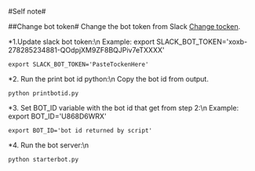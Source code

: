 #Self note#

##Change bot token#
Change the bot token from Slack [Change tocken](https://273hotelchatbot.slack.com/services/278727458995?new_token=1).


*1.Update slack bot token:\n
Example: export SLACK_BOT_TOKEN='xoxb-278285234881-QOdpjXM9ZF8BQJPiv7eTXXXX'
```
export SLACK_BOT_TOKEN='PasteTockenHere'
```


*2. Run the print bot id python:\n
Copy the bot id from output.
```
python printbotid.py
```


*3. Set BOT_ID variable with the bot id that get from step 2:\n
Example: export BOT_ID='U868D6WRX'
```
export BOT_ID='bot id returned by script'
```


*4. Run the bot server:\n
```
python starterbot.py
```
